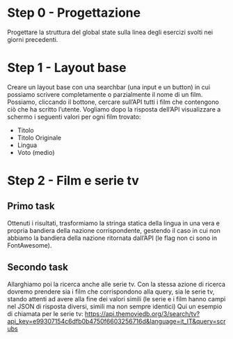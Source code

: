 # Step  0 - Progettazione

Progettare la struttura del global state sulla linea degli esercizi svolti 
nei giorni precedenti.

# Step 1 - Layout base
Creare un layout base con una searchbar (una input e un button) in cui possiamo 
scrivere completamente o parzialmente il nome di un film.
Possiamo, cliccando il  bottone, cercare sull’API tutti i film che contengono 
ciò che ha scritto l’utente. Vogliamo dopo la risposta dell’API visualizzare 
a schermo i seguenti valori per ogni film trovato: 
 * Titolo
 * Titolo Originale
 * Lingua
 * Voto (medio)

# Step 2 - Film e serie tv
## Primo task
Ottenuti i risultati, trasformiamo la stringa statica della lingua in una vera e 
propria bandiera della nazione corrispondente, gestendo il caso in cui non abbiamo 
la bandiera della nazione ritornata dall’API (le flag non ci sono in FontAwesome).

## Secondo task
Allarghiamo poi la ricerca anche alle serie tv. Con la stessa azione di ricerca dovremo prendere sia i film che corrispondono alla query, sia le serie tv, stando attenti ad avere alla fine dei valori simili (le serie e i film hanno campi nel JSON di risposta diversi, simili ma non sempre identici)
Qui un esempio di chiamata per le serie tv:
https://api.themoviedb.org/3/search/tv?api_key=e99307154c6dfb0b4750f6603256716d&language=it_IT&query=scrubs


